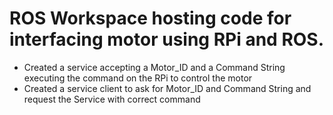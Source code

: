 # ROS Workspace hosting code for interfacing motor using RPi and ROS.
- Created a service accepting a Motor_ID and a Command String executing the command on the RPi to control the motor
- Created a service client to ask for Motor_ID and Command String and request the Service with correct command

